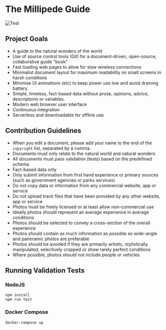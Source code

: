 # The Millipede Guide

![Test](https://github.com/millipede-guide/millipede-guide-docs/workflows/Test/badge.svg)

## Project Goals

- A guide to the natural wonders of the world
- Use of source control tools (Git) for a document-driven, open-source, collaborative guide "book"
- Fast loading web pages to allow for slow wireless connections
- Minimalist document layout for maximum readability on small screens in harsh conditions
- Minimise UI animations (etc) to keep power use low and avoid draining battery
- Simple, timeless, fact-based data without prose, opinions, advice, descriptions or variables.
- Modern web browser user interface
- Continuous integration
- Serverless and downloadable for offline use

## Contribution Guidelines

- When you edit a document, please add your name to the end of the `copyright` list, separated by a comma.
- Documents must only relate to the natural world and natural wonders
- All documents must pass validation (tests) based on the predefined schema
- Fact-based data only
- Only submit information from first hand experience or primary sources (such as government agencies or parks services)
- Do not copy data or information from any commercial website, app or service
- Do not upload track files that have been provided by any other website, app or service
- Photos must be freely licensed or at least allow non-commercial use
- Ideally photos should represent an average experience in average conditions
- Photos should be selected to convey a cross-section of the overall experience
- Photos should contain as much information as possible so wide-angle and panoramic photos are preferable
- Photos should be avoided if they are primarily artistic, stylistically manipulated, selectively cropped or show rarely perfect conditions
- Where possible, photos should not include people or vehicles

## Running Validation Tests

### NodeJS

    npm install
    npm run test

### Docker Compose

    docker-compose up
